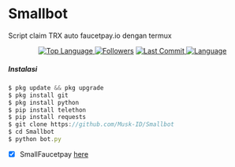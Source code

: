 # Smallbot
Script claim TRX auto faucetpay.io dengan termux
<p align="center">
 <a href="https://github.com/Musk-ID">
    <img alt="Top Language" src="https://img.shields.io/github/languages/top/Musk-ID/Smallbot.svg"/>
  </a>
<a href="https://github.com/Musk-ID/followers">
  <img title="Followers" src="https://img.shields.io/github/followers/Musk-ID?label=Followers&color=blue&style=flat-square"></a>
<a href="https://github.com/Musk-ID/Anime-Tracker/stargazers/">
<a href="https://github.com/Musk-ID">
  <img alt="Last Commit" src="https://img.shields.io/github/last-commit/Musk-ID/Smallbot.svg"/>
</a>
<a href="https://github.com/Musk-ID">
  <img alt="Language" src="https://img.shields.io/github/languages/count/Musk-ID/Smallbot.svg"/>
</a>
</div>
</p>

##### Instalasi
```js
$ pkg update && pkg upgrade
$ pkg install git
$ pkg install python
$ pip install telethon
$ pip install requests
$ git clone https://github.com/Musk-ID/Smallbot
$ cd Smallbot
$ python bot.py
```
- [X] SmallFaucetpay [here](https://t.me/SmallFaucetTrxFP_bot)
